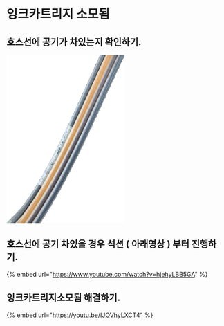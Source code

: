 # 잉크카트리지 소모됨

## 호스선에 공기가 차있는지 확인하기.

![&#xD638;&#xC2A4;&#xC120;&#xC5D0; &#xACF5;&#xAE30; &#xCC28;&#xC788;&#xB294; &#xBAA8;&#xC2B5;](../../../.gitbook/assets/.png%20%2810%29.png)

## 호스선에 공기 차있을 경우 석션 \( 아래영상 \) 부터 진행하기.

{% embed url="https://www.youtube.com/watch?v=hjehyLBB5GA" %}

## 잉크카트리지소모됨 해결하기.

{% embed url="https://youtu.be/IJOVhyLXCT4" %}




